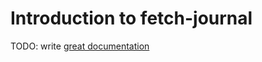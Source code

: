 # Introduction to fetch-journal

TODO: write [great documentation](http://jacobian.org/writing/great-documentation/what-to-write/)
